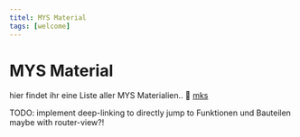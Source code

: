 ```yaml
---
titel: MYS Material
tags: [welcome]
---
```


# MYS Material

hier findet ihr eine Liste aller MYS Materialien..
:tada:
[mks](https://makeyourschool.de/maker-ecke/material/)

TODO: implement deep-linking to directly jump to Funktionen und Bauteilen
maybe with router-view?!
